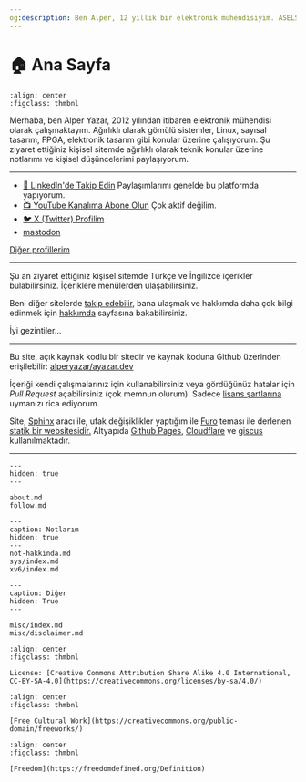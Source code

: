 ```yaml
---
og:description: Ben Alper, 12 yıllık bir elektronik mühendisiyim. ASELSAN'da çalışıyorum. Ağırlıklı gömülü sistemler ile ilgileniyorum.
---
```


# 🏠 Ana Sayfa

```{figure} me.png
:align: center
:figclass: thmbnl
```

Merhaba, ben Alper Yazar, 2012 yılından itibaren elektronik mühendisi olarak
çalışmaktayım. Ağırlıklı olarak gömülü sistemler, Linux, sayısal tasarım, FPGA,
elektronik tasarım gibi konular üzerine çalışıyorum. Şu ziyaret ettiğiniz
kişisel sitemde ağırlıklı olarak teknik konular üzerine notlarımı ve kişisel
düşüncelerimi paylaşıyorum.

---

- [👥 LinkedIn'de Takip Edin](https://www.linkedin.com/comm/mynetwork/discovery-see-all?usecase=PEOPLE_FOLLOWS&followMember=alperyazar)
  Paylaşımlarımı genelde bu platformda yapıyorum.
- [📺 YouTube Kanalıma Abone Olun](https://www.youtube.com/@ayazar?sub_confirmation=1)
  Çok aktif değilim.
- [🐦 X (Twitter) Profilim](https://twitter.com/alper_yazar)
- [mastodon](https://mastodon.social/@ayazar)

[Diğer profillerim](follow.md)

---

Şu an ziyaret ettiğiniz kişisel sitemde Türkçe ve İngilizce içerikler
bulabilirsiniz. İçeriklere menülerden ulaşabilirsiniz.

Beni diğer sitelerde [takip edebilir](follow.md), bana ulaşmak ve hakkımda daha
çok bilgi edinmek için [hakkımda](about.md) sayfasına bakabilirsiniz.

İyi gezintiler…

---

Bu site, açık kaynak kodlu bir sitedir ve kaynak koduna Github üzerinden
erişilebilir: [alperyazar/ayazar.dev](https://github.com/alperyazar/ayazar.dev)

İçeriği kendi çalışmalarınız için kullanabilirsiniz veya gördüğünüz
hatalar için *Pull Request* açabilirsiniz (çok memnun olurum). Sadece [lisans
şartlarına](https://creativecommons.org/licenses/by-sa/4.0/deed.tr) uymanızı
rica ediyorum.

Site, [Sphinx](https://www.sphinx-doc.org) aracı ile, ufak değişiklikler
yaptığım ile [Furo](https://github.com/pradyunsg/furo) teması ile derlenen
[statik bir websitesidir.](https://en.wikipedia.org/wiki/Static_web_page)
Altyapıda [Github Pages](https://pages.github.com/),
[Cloudflare](https://www.cloudflare.com) ve [giscus](https://giscus.app/)
kullanılmaktadır.

---

```{toctree}
---
hidden: true
---

about.md
follow.md
```

```{toctree}
---
caption: Notlarım
hidden: true
---
not-hakkinda.md
sys/index.md
xv6/index.md
```

```{toctree}
---
caption: Diğer
hidden: True
---

misc/index.md
misc/disclaimer.md
```

```{figure} cc-by-sa.png
:align: center
:figclass: thmbnl

License: [Creative Commons Attribution Share Alike 4.0 International, CC-BY-SA-4.0](https://creativecommons.org/licenses/by-sa/4.0/)
```

```{figure} free-cultural-works.png
:align: center
:figclass: thmbnl

[Free Cultural Work](https://creativecommons.org/public-domain/freeworks/)
```

```{figure} freecontent.png
:align: center
:figclass: thmbnl

[Freedom](https://freedomdefined.org/Definition)
```
